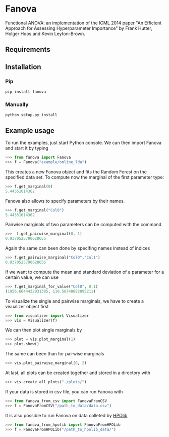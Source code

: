 Fanova
======

Functional ANOVA: an implementation of the ICML 2014 paper "An Efficient Approach for Assessing Hyperparameter Importance" by Frank Hutter, Holger Hoos and Kevin Leyton-Brown.

Requirements
------------


Installation
------------

### Pip


```
pip install fanova
```


### Manually

```
python setup.py install
```
 
Example usage
-------------

To run the examples, just start Python console.
We can then import Fanova and start it by typing
```python
>>> from fanova import Fanova
>>> f = Fanova("example/online_lda")
```
This creates a new Fanova object and fits the Random Forest on the specified data set. To compute now the marginal of the first parameter type:
```python
>>> f.get_marginal(0)
5.44551614362
```
Fanova also allows to specify parameters by their names.
```python
>>> f.get_marginal("Col0")
5.44551614362
```
Pairwise marginals of two parameters can be computed with the command
```python
>>>  f.get_pairwise_marginal(0, 1)
0.9370525790628655
```
Again the same can been done by specifing names instead of indices
```python
>>> f.get_pairwise_marginal("Col0","Col1")
0.9370525790628655
```
If we want to compute the mean and standard deviation of a parameter for a certain value, we can use
```python
>>> f.get_marginal_for_value("Col0", 0.1)
(1956.6644432031385, 110.58740682895211)
```
To visualize the single and pairwise marginals, we have to create a visualizer object first
```python
>>> from visualizer import Visualizer
>>> vis = Visualizer(f)
```
We can then plot single marginals by 
```python
>>> plot = vis.plot_marginal(1)
>>> plot.show()
```
The same can been than for pairwise marginals
```python
>>> vis.plot_pairwise_marginal(0, 2)
```
At last, all plots can be created together and stored in a directory with
```python
>>> vis.create_all_plots("./plots/")
```

If your data is stored in csv file, you can run Fanova with
```python
>>> from fanova_from_csv import FanovaFromCSV
>>> f = FanovaFromCSV("/path_to_data/data.csv")
```
It is also possible to run Fanova on data colleted by [HPOlib](http://www.automl.org/hpolib)
```python
>>> from fanova_from_hpolib import FanovaFromHPOLib
>>> f = FanovaFromHPOLib("/path_to_hpolib_data/")
```
